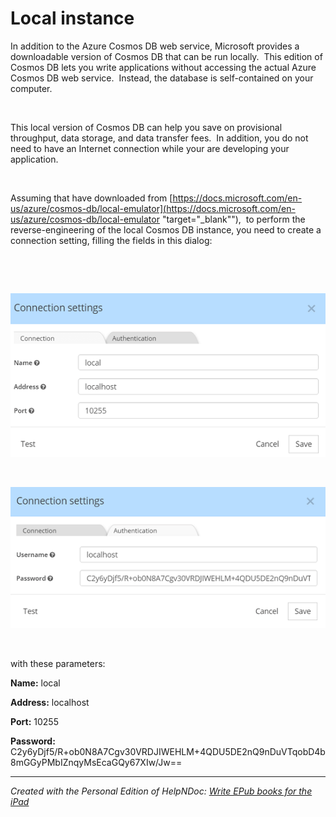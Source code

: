 # Local instance

In addition to the Azure Cosmos DB web service, Microsoft provides a downloadable version of Cosmos DB that can be run locally.&nbsp; This edition of Cosmos DB lets you write applications without accessing the actual Azure Cosmos DB web service.&nbsp; Instead, the database is self-contained on your computer.

&nbsp;

This local version of Cosmos DB can help you save on provisional throughput, data storage, and data transfer fees.&nbsp; In addition, you do not need to have an Internet connection while your are developing your application. &nbsp;

&nbsp;

Assuming that have downloaded from [https://docs.microsoft.com/en-us/azure/cosmos-db/local-emulator](<https://docs.microsoft.com/en-us/azure/cosmos-db/local-emulator> "target=\"\_blank\""),&nbsp; to perform the reverse-engineering of the local Cosmos DB instance, you need to create a connection setting, filling the fields in this dialog:

&nbsp;

&nbsp;

![Image](<lib/Cosmos%20DB%20local%20mongo%20connection.png>)

&nbsp;

![Image](<lib/Cosmos%20DB%20local%20Mongo%20auth.png>)

&nbsp;

with these parameters:

**Name:** local

**Address:** localhost

**Port:** 10255

**Password:** C2y6yDjf5/R+ob0N8A7Cgv30VRDJIWEHLM+4QDU5DE2nQ9nDuVTqobD4b8mGGyPMbIZnqyMsEcaGQy67XIw/Jw==


***
_Created with the Personal Edition of HelpNDoc: [Write EPub books for the iPad](<https://www.helpndoc.com/create-epub-ebooks>)_
